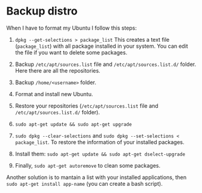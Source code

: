 # Backup distro 

When I have to format my Ubuntu I follow this steps:

 1. `dpkg --get-selections > package_list` This creates a text file (`package_list`) with all package installed in your system. You can edit the file if you want to delete some packages.
 2. Backup `/etc/apt/sources.list` file and `/etc/apt/sources.list.d/` folder. Here there are all the repositories.
 
 3. Backup `/home/<username>` folder. 

 4. Format and install new Ubuntu.
 
 5. Restore your repositories (`/etc/apt/sources.list` file and `/etc/apt/sources.list.d/` folder).

 6. `sudo apt-get update && sudo apt-get upgrade`

 7. `sudo dpkg --clear-selections` and `sudo dpkg --set-selections < package_list`. To restore the information of your installed packages.

 8. Install them: `sudo apt-get update && sudo apt-get dselect-upgrade`

 9. Finally, `sudo apt-get autoremove` to clean some packages.

Another solution is to mantain a list with your installed applications, then `sudo apt-get install app-name` (you can create a bash script).